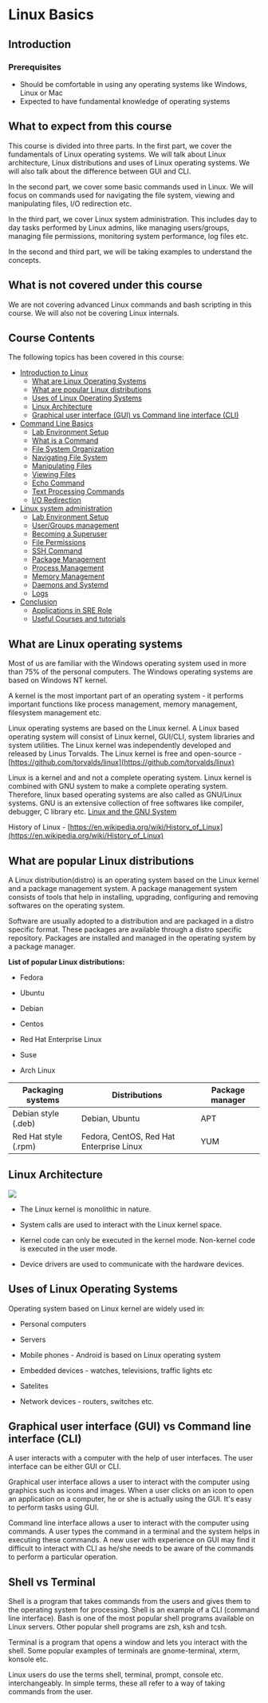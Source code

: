 # Linux Basics

## Introduction
### Prerequisites

- Should be comfortable in using any operating systems like Windows, Linux or Mac
- Expected to have fundamental knowledge of operating systems

## What to expect from this course

This course is divided into three parts. In the first part, we cover the
fundamentals of Linux operating systems. We will talk about Linux architecture,
Linux distributions and uses of Linux operating systems. We will also talk about the
difference between GUI and CLI.

In the second part, we cover some basic commands used in Linux. 
We will focus on commands used for navigating the file system, viewing and manipulating files,
I/O redirection etc.

In the third part, we cover Linux system administration. This includes day to day tasks 
performed by Linux admins, like managing users/groups, managing file permissions, 
monitoring system performance, log files etc.

In the second and third part, we will be taking examples to understand the concepts.

## What is not covered under this course

We are not covering advanced Linux commands and bash scripting in this
course. We will also not be covering Linux internals. 

## Course Contents

The following topics has been covered in this course:

-  [Introduction to Linux](https://linkedin.github.io/school-of-sre/linux_basics/intro/)
    -  [What are Linux Operating Systems](https://linkedin.github.io/school-of-sre/linux_basics/intro/#what-are-linux-operating-systems)
    -  [What are popular Linux distributions](https://linkedin.github.io/school-of-sre/linux_basics/intro/#what-are-popular-linux-distributions)
    -  [Uses of Linux Operating Systems](https://linkedin.github.io/school-of-sre/linux_basics/intro/#uses-of-linux-operating-systems)
    -  [Linux Architecture](https://linkedin.github.io/school-of-sre/linux_basics/intro/#linux-architecture)
    -  [Graphical user interface (GUI) vs Command line interface (CLI)](https://linkedin.github.io/school-of-sre/linux_basics/intro/#graphical-user-interface-gui-vs-command-line-interface-cli)
-  [Command Line Basics](https://linkedin.github.io/school-of-sre/linux_basics/command_line_basics/)
    -  [Lab Environment Setup](https://linkedin.github.io/school-of-sre/linux_basics/command_line_basics/#lab-environment-setup)
    -  [What is a Command](https://linkedin.github.io/school-of-sre/linux_basics/command_line_basics/#what-is-a-command)
    -  [File System Organization](https://linkedin.github.io/school-of-sre/linux_basics/command_line_basics/#file-system-organization)
    -  [Navigating File System](https://linkedin.github.io/school-of-sre/linux_basics/command_line_basics/#commands-for-navigating-the-file-system)
    -  [Manipulating Files](https://linkedin.github.io/school-of-sre/linux_basics/command_line_basics/#commands-for-manipulating-files)
    -  [Viewing Files](https://linkedin.github.io/school-of-sre/linux_basics/command_line_basics/#commands-for-viewing-files)
    -  [Echo Command](https://linkedin.github.io/school-of-sre/linux_basics/command_line_basics/#echo-command)
    -  [Text Processing Commands](https://linkedin.github.io/school-of-sre/linux_basics/command_line_basics/#text-processing-commands)
    -  [I/O Redirection](https://linkedin.github.io/school-of-sre/linux_basics/command_line_basics/#io-redirection)
-  [Linux system administration](https://linkedin.github.io/school-of-sre/linux_basics/linux_server_administration/)
    -  [Lab Environment Setup](https://linkedin.github.io/school-of-sre/linux_basics/linux_server_administration/#lab-environment-setup)
    -  [User/Groups management](https://linkedin.github.io/school-of-sre/linux_basics/linux_server_administration/#usergroup-management)
    -  [Becoming a Superuser](https://linkedin.github.io/school-of-sre/linux_basics/linux_server_administration/#becoming-a-superuser)
    -  [File Permissions](https://linkedin.github.io/school-of-sre/linux_basics/linux_server_administration/#file-permissions)
    -  [SSH Command](https://linkedin.github.io/school-of-sre/linux_basics/linux_server_administration/#ssh-command)
    -  [Package Management](https://linkedin.github.io/school-of-sre/linux_basics/linux_server_administration/#package-management)
    -  [Process Management](https://linkedin.github.io/school-of-sre/linux_basics/linux_server_administration/#process-management)
    -  [Memory Management](https://linkedin.github.io/school-of-sre/linux_basics/linux_server_administration/#memory-management)
    -  [Daemons and Systemd](https://linkedin.github.io/school-of-sre/linux_basics/linux_server_administration/#daemons)
    -  [Logs](https://linkedin.github.io/school-of-sre/linux_basics/linux_server_administration/#logs)
-  [Conclusion](https://linkedin.github.io/school-of-sre/linux_basics/conclusion)
    -  [Applications in SRE Role](https://linkedin.github.io/school-of-sre/linux_basics/conclusion/#applications-in-sre-role)
    -  [Useful Courses and tutorials](https://linkedin.github.io/school-of-sre/linux_basics/conclusion/#useful-courses-and-tutorials)

## What are Linux operating systems

Most of us are familiar with the Windows operating system used in more than
 75% of the personal computers. The Windows operating systems
are based on Windows NT kernel. 

A kernel is the most important part of
an operating system - it performs important functions like process
management, memory management, filesystem management etc.

Linux operating systems are based on the Linux kernel. A Linux based
operating system will consist of Linux kernel, GUI/CLI, system libraries
and system utilities. The Linux kernel was independently developed and
released by Linus Torvalds. The Linux kernel is free and open-source -
[https://github.com/torvalds/linux](https://github.com/torvalds/linux)

Linux is a kernel and and not a complete operating system. Linux kernel is combined with GNU system to make a complete operating system. Therefore, linux based operating systems are also called as GNU/Linux systems. GNU is an extensive collection of free softwares like compiler, debugger, C library etc.
[Linux and the GNU  System](https://www.gnu.org/gnu/linux-and-gnu.en.html)

History of Linux -
[https://en.wikipedia.org/wiki/History_of_Linux](https://en.wikipedia.org/wiki/History_of_Linux)

## What are popular Linux distributions

A Linux distribution(distro) is an operating system based on
the Linux kernel and a package management system. A package management
system consists of tools that help in installing, upgrading,
configuring and removing softwares on the operating system.

Software are usually adopted to a distribution and are packaged in a
distro specific format. These packages are available through a distro
specific repository. Packages are installed and managed in the operating
system by a package manager.

**List of popular Linux distributions:**

- Fedora

- Ubuntu

- Debian

- Centos

- Red Hat Enterprise Linux

- Suse

- Arch Linux


| Packaging systems      | Distributions                              | Package manager
| ---------------------- | ------------------------------------------ | -----------------
| Debian style (.deb)    |   Debian, Ubuntu                          |   APT
| Red Hat style (.rpm)   |   Fedora, CentOS, Red Hat Enterprise Linux |  YUM

## Linux Architecture

![](images/linux/commands/image25.png)

- The Linux kernel is monolithic in nature.

- System calls are used to interact with the Linux kernel space.

- Kernel code can only be executed in the kernel mode. Non-kernel code is executed in the user mode.

- Device drivers are used to communicate with the hardware devices.

## Uses of Linux Operating Systems

Operating system based on Linux kernel are widely used in:

- Personal computers

- Servers

- Mobile phones - Android is based on Linux operating system

- Embedded devices - watches, televisions, traffic lights etc

- Satelites

- Network devices - routers, switches etc.

## Graphical user interface (GUI) vs Command line interface (CLI)

A user interacts with a computer with the help of user interfaces. The
user interface can be either GUI or CLI.

Graphical user interface allows a user to interact with the computer
using graphics such as icons and images. When a user clicks on an icon
to open an application on a computer, he or she is actually using the
GUI. It's easy to perform tasks using GUI.

Command line interface allows a user to interact with the computer using
commands. A user types the command in a terminal and the system helps in
executing these commands. A new user with experience on GUI may find it 
difficult to interact with CLI as he/she needs to be aware of the commands
to perform a particular operation.

## Shell vs Terminal

Shell is a program that takes commands from the
users and gives them to the operating system for processing. Shell is an
example of a CLI (command line interface). Bash is one of the most popular shell
programs available on Linux servers. Other popular shell programs are
zsh, ksh and tcsh.

Terminal is a program that opens a window and lets you interact with the
shell. Some popular examples of terminals are gnome-terminal, xterm,
konsole etc.

Linux users do use the terms shell, terminal, prompt, console etc.
interchangeably. In simple terms, these all refer to a way of taking
commands from the user.
